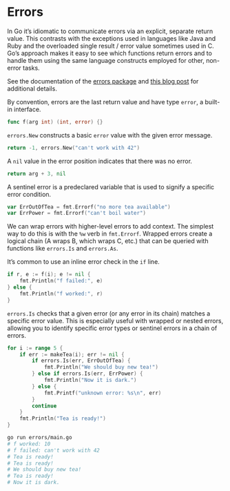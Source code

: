 # Errors

In Go it’s idiomatic to communicate errors via an explicit, separate return value. This contrasts with the exceptions used in languages like Java and Ruby and the overloaded single result / error value sometimes used in C. Go’s approach makes it easy to see which functions return errors and to handle them using the same language constructs employed for other, non-error tasks.

See the documentation of the [errors package](https://pkg.go.dev/errors) and [this blog post](https://go.dev/blog/go1.13-errors) for additional details.

By convention, errors are the last return value and have type `error`, a built-in interface.

```go
func f(arg int) (int, error) {}
```

`errors.New` constructs a basic `error` value with the given error message.

```go
return -1, errors.New("can't work with 42")
```

A `nil` value in the error position indicates that there was no error.

```go
return arg + 3, nil
```

A sentinel error is a predeclared variable that is used to signify a specific error condition.

```go
var ErrOutOfTea = fmt.Errorf("no more tea available")
var ErrPower = fmt.Errorf("can't boil water")
```

We can wrap errors with higher-level errors to add context. The simplest way to do this is with the `%w` verb in `fmt.Errorf`. Wrapped errors create a logical chain (A wraps B, which wraps C, etc.) that can be queried with functions like `errors.Is` and `errors.As`.

It’s common to use an inline error check in the `if` line.

```go
if r, e := f(i); e != nil {
    fmt.Println("f failed:", e)
} else {
    fmt.Println("f worked:", r)
}
```

`errors.Is` checks that a given error (or any error in its chain) matches a specific error value. This is especially useful with wrapped or nested errors, allowing you to identify specific error types or sentinel errors in a chain of errors.

```go
for i := range 5 {
    if err := makeTea(i); err != nil {
        if errors.Is(err, ErrOutOfTea) {
            fmt.Println("We should buy new tea!")
        } else if errors.Is(err, ErrPower) {
            fmt.Println("Now it is dark.")
        } else {
            fmt.Printf("unknown error: %s\n", err)
        }
        continue
    }
    fmt.Println("Tea is ready!")
}
```

```sh
go run errors/main.go
# f worked: 10
# f failed: can't work with 42
# Tea is ready!
# Tea is ready!
# We should buy new tea!
# Tea is ready!
# Now it is dark.
```

